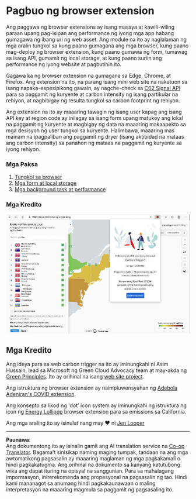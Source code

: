 <!--
CO_OP_TRANSLATOR_METADATA:
{
  "original_hash": "b121a279a6ab39878491f3e572673515",
  "translation_date": "2025-08-27T22:16:22+00:00",
  "source_file": "5-browser-extension/README.md",
  "language_code": "tl"
}
-->
# Pagbuo ng browser extension

Ang paggawa ng browser extensions ay isang masaya at kawili-wiling paraan upang pag-isipan ang performance ng iyong mga app habang gumagawa ng ibang uri ng web asset. Ang module na ito ay naglalaman ng mga aralin tungkol sa kung paano gumagana ang mga browser, kung paano mag-deploy ng browser extension, kung paano gumawa ng form, tumawag sa isang API, gumamit ng local storage, at kung paano suriin ang performance ng iyong website at pagbutihin ito.

Gagawa ka ng browser extension na gumagana sa Edge, Chrome, at Firefox. Ang extension na ito, na parang isang mini web site na nakatuon sa isang napaka-espesipikong gawain, ay nagche-check sa [C02 Signal API](https://www.co2signal.com) para sa paggamit ng kuryente at carbon intensity ng isang partikular na rehiyon, at nagbibigay ng resulta tungkol sa carbon footprint ng rehiyon.

Ang extension na ito ay maaaring tawagin ng isang user kapag ang isang API key at region code ay inilagay sa isang form upang matukoy ang lokal na paggamit ng kuryente at magbigay ng data na maaaring makaapekto sa mga desisyon ng user tungkol sa kuryente. Halimbawa, maaaring mas mainam na ipagpaliban ang paggamit ng dryer (isang aktibidad na mataas ang carbon intensity) sa panahon ng mataas na paggamit ng kuryente sa iyong rehiyon.

### Mga Paksa

1. [Tungkol sa browser](1-about-browsers/README.md)
2. [Mga form at local storage](2-forms-browsers-local-storage/README.md)
3. [Mga background task at performance](3-background-tasks-and-performance/README.md)

### Mga Kredito

![isang berdeng browser extension](../../../translated_images/extension-screenshot.0e7f5bfa110e92e3875e1bc9405edd45a3d2e02963e48900adb91926a62a5807.tl.png)

## Mga Kredito

Ang ideya para sa web carbon trigger na ito ay iminungkahi ni Asim Hussain, lead sa Microsoft ng Green Cloud Advocacy team at may-akda ng [Green Principles](https://principles.green/). Ito ay orihinal na isang [web site project](https://github.com/jlooper/green).

Ang istruktura ng browser extension ay naimpluwensyahan ng [Adebola Adeniran's COVID extension](https://github.com/onedebos/covtension).

Ang konsepto sa likod ng 'dot' icon system ay iminungkahi ng istruktura ng icon ng [Energy Lollipop](https://energylollipop.com/) browser extension para sa emissions sa California.

Ang mga araling ito ay isinulat nang may ♥️ ni [Jen Looper](https://www.twitter.com/jenlooper)

---

**Paunawa**:  
Ang dokumentong ito ay isinalin gamit ang AI translation service na [Co-op Translator](https://github.com/Azure/co-op-translator). Bagama't sinisikap naming maging tumpak, tandaan na ang mga awtomatikong pagsasalin ay maaaring maglaman ng mga pagkakamali o hindi pagkakatugma. Ang orihinal na dokumento sa kanyang katutubong wika ang dapat ituring na opisyal na sanggunian. Para sa mahalagang impormasyon, inirerekomenda ang propesyonal na pagsasalin ng tao. Hindi kami mananagot sa anumang hindi pagkakaunawaan o maling interpretasyon na maaaring magmula sa paggamit ng pagsasaling ito.